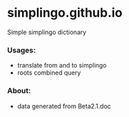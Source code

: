 # simplingo.github.io
Simple simplingo dictionary

### Usages:
- translate from and to simplingo
- roots combined query

### About:
- data generated from Beta2.1.doc
